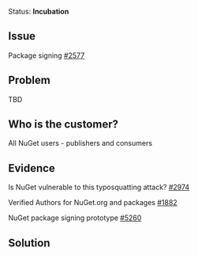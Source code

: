 Status: **Incubation**

## Issue
Package signing [#2577](https://github.com/NuGet/Home/issues/2577)

## Problem
TBD

## Who is the customer?
All NuGet users - publishers and consumers

## Evidence
Is NuGet vulnerable to this typosquatting attack? [#2974](https://github.com/NuGet/Home/issues/2974)

Verified Authors for NuGet.org and packages [#1882](https://github.com/NuGet/Home/issues/1882)

NuGet package signing prototype [#5260](https://github.com/NuGet/Home/issues/5260)

## Solution
